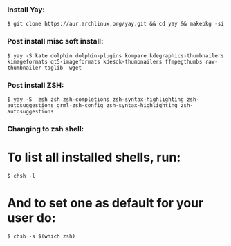 ### Install Yay:
    $ git clone https://aur.archlinux.org/yay.git && cd yay && makepkg -si
### Post install misc soft install:
    $ yay -S kate dolphin dolphin-plugins kompare kdegraphics-thumbnailers kimageformats qt5-imageformats kdesdk-thumbnailers ffmpegthumbs raw-thumbnailer taglib  wget

### Post install ZSH:
    $ yay -S  zsh zsh zsh-completions zsh-syntax-highlighting zsh-autosuggestions grml-zsh-config zsh-syntax-highlighting zsh-autosuggestions

### Changing to zsh shell:
# To list all installed shells, run:
    $ chsh -l
# And to set one as default for your user do:
    $ chsh -s $(which zsh)

